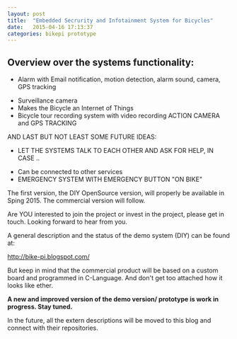 ```yaml
---
layout: post
title:  "Embedded Secrurity and Infotainment System for Bicycles"
date:   2015-04-16 17:13:37
categories: bikepi prototype
---
```

## Overview over the systems functionality:

* Alarm with Email notification, motion detection, alarm sound, camera, GPS tracking
- Surveillance camera
- Makes the Bicycle an Internet of Things
- Bicycle tour recording system with video recording ACTION CAMERA and GPS TRACKING

AND LAST BUT NOT LEAST SOME FUTURE IDEAS:

* LET THE SYSTEMS TALK TO EACH OTHER AND ASK FOR HELP, IN CASE ..
- Can be connected to other services
- EMERGENCY SYSTEM WITH EMERGENCY BUTTON 
 "ON BIKE"

The first version, the DIY OpenSource version, will properly be available in Sping 2015. The commercial version will follow.

Are YOU interested to join the project or invest in the project, please get in touch. Looking forward to hear from you.

A general description and the status of the demo system (DIY) can be found at:

http://bike-pi.blogspot.com/

But keep in mind that the commercial product will be based on a custom board and programmed in C-Language. And don't get too attached how it looks like ether.  

**A new and improved version of the demo version/ prototype is work in progress. Stay tuned.**

In the future, all the extern descriptions will be moved to this blog and connect with their repositories. 
